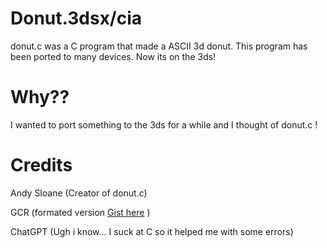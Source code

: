 # Donut.3dsx/cia

donut.c was a C program that made a ASCII 3d donut. This program has been ported to many devices. Now its on the 3ds!

# Why??

I wanted to port something to the 3ds for a while and I thought of donut.c !

# Credits

Andy Sloane (Creator of donut.c)

GCR (formated version [Gist here](https://gist.github.com/gcr/1075131) )

ChatGPT (Ugh i know... I suck at C so it helped me with some errors)
